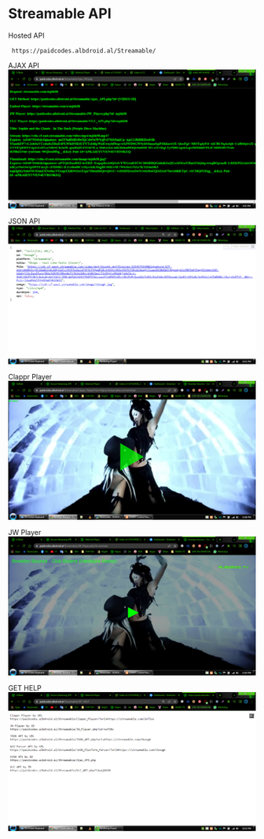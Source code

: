 # Streamable API
Hosted API

     https://paidcodes.albdroid.al/Streamable/


AJAX API
![Logo](https://raw.githubusercontent.com/SxtBox/Streamable_API/Albdroid/Screenshot/AJAX.png?raw=true)

JSON API
![Logo](https://raw.githubusercontent.com/SxtBox/Streamable_API/Albdroid/Screenshot/JSON.png?raw=true)

Clappr Player
![Logo](https://raw.githubusercontent.com/SxtBox/Streamable_API/Albdroid/Screenshot/Clappr_Player.png?raw=true)

JW Player
![Logo](https://raw.githubusercontent.com/SxtBox/Streamable_API/Albdroid/Screenshot/JW_Player.png?raw=true)

GET HELP
![Logo](https://raw.githubusercontent.com/SxtBox/Streamable_API/Albdroid/Screenshot/HELP.png?raw=true)
